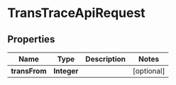 

# TransTraceApiRequest


## Properties

Name | Type | Description | Notes
------------ | ------------- | ------------- | -------------
**transFrom** | **Integer** |  |  [optional]



